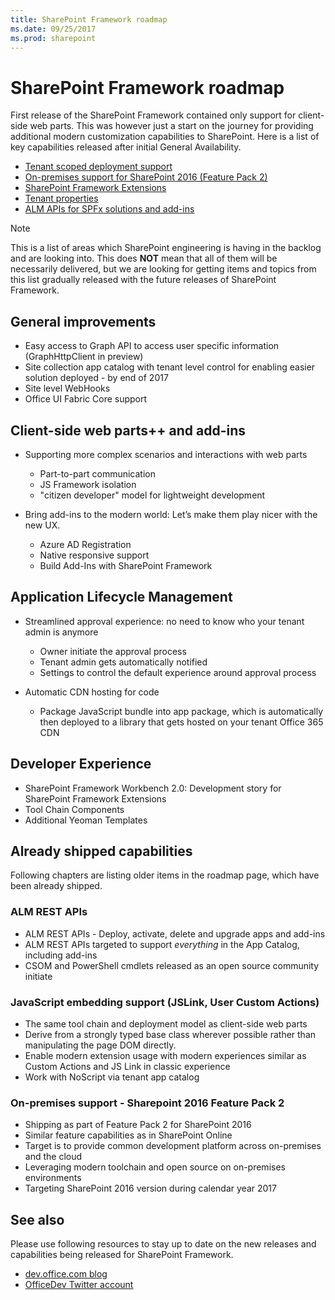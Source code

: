 ```yaml
---
title: SharePoint Framework roadmap
ms.date: 09/25/2017
ms.prod: sharepoint
---
```



# SharePoint Framework roadmap

First release of the SharePoint Framework contained only support for client-side web parts. This was however just a start on the journey for providing additional modern customization capabilities to SharePoint. Here is a list of key capabilities released after initial General Availability.

- [Tenant scoped deployment support](./tenant-scoped-deployment.md)
- [On-premises support for SharePoint 2016 (Feature Pack 2)](./sharepoint-2016-support.md)
- [SharePoint Framework Extensions](./extensions/overview-extensions.md)
- [Tenant properties](./tenant-properties.md)
- [ALM APIs for SPFx solutions and add-ins](../apis/alm-api-for-spfx-add-ins.md)


> [!NOTE]
> This is a list of areas which SharePoint engineering is having in the backlog and are looking into. This does **NOT** mean that all of them will be necessarily delivered, but we are looking for getting items and topics from this list gradually released with the future releases of SharePoint Framework.

## General improvements

- Easy access to Graph API to access user specific information (GraphHttpClient in preview)
- Site collection app catalog with tenant level control for enabling easier solution deployed - by end of 2017
- Site level WebHooks
- Office UI Fabric Core support

## Client-side web parts++ and add-ins

- Supporting more complex scenarios and interactions with web parts
    - Part-to-part communication
	- JS Framework isolation
    - "citizen developer" model for lightweight development

- Bring add-ins to the modern world: Let’s make them play nicer with the new UX. 
    - Azure AD Registration
    - Native responsive support
    - Build Add-Ins with SharePoint Framework


## Application Lifecycle Management

- Streamlined approval experience: no need to know who your tenant admin is anymore
    - Owner initiate the approval process
    - Tenant admin gets automatically notified 
    - Settings to control the default experience around approval process

- Automatic CDN hosting for code
    - Package JavaScript bundle into app package, which is automatically then deployed to a library that gets hosted on your tenant Office 365 CDN

## Developer Experience
- SharePoint Framework Workbench 2.0: Development story for SharePoint Framework Extensions
- Tool Chain Components
- Additional Yeoman Templates

## Already shipped capabilities

Following chapters are listing older items in the roadmap page, which have been already shipped.

### ALM REST APIs

- ALM REST APIs - Deploy, activate, delete and upgrade apps and add-ins
- ALM REST APIs targeted to support *everything* in the App Catalog, including add-ins
- CSOM and PowerShell cmdlets released as an open source community initiate

### JavaScript embedding support (JSLink, User Custom Actions) 

- The same tool chain and deployment model as client-side web parts
- Derive from a strongly typed base class wherever possible rather than manipulating the page DOM directly.
- Enable modern extension usage with modern experiences similar as Custom Actions and JS Link in classic experience
- Work with NoScript via tenant app catalog

### On-premises support - Sharepoint 2016 Feature Pack 2

- Shipping as part of Feature Pack 2 for SharePoint 2016
- Similar feature capabilities as in SharePoint Online
- Target is to provide common development platform across on-premises and the cloud
- Leveraging modern toolchain and open source on on-premises environments
- Targeting SharePoint 2016 version during calendar year 2017


## See also
Please use following resources to stay up to date on the new releases and capabilities being released for SharePoint Framework.

* [dev.office.com blog](https://dev.office.com/blogs)
* [OfficeDev Twitter account](https://twitter.com/officedev)
